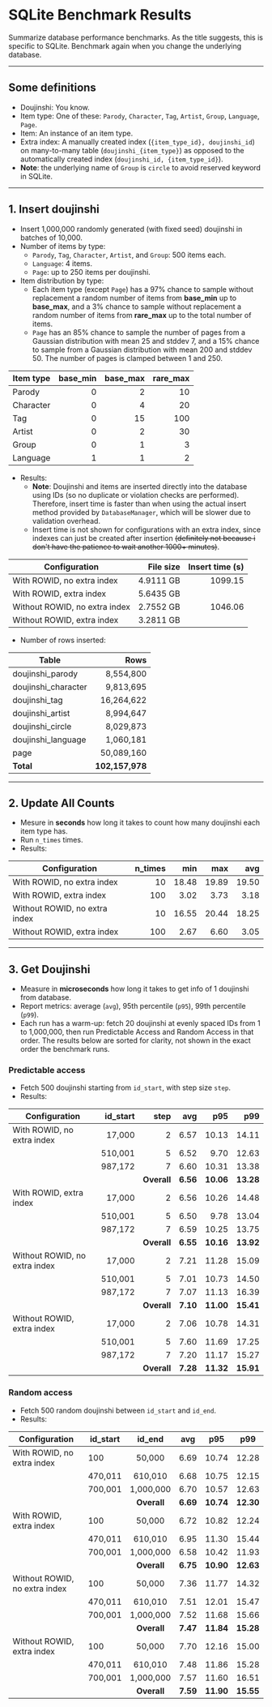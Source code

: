 # SQLite Benchmark Results
Summarize database performance benchmarks. As the title suggests, this is specific to SQLite. Benchmark again when you change the underlying database.

---

## Some definitions
* Doujinshi: You know.
* Item type: One of these: `Parody`, `Character`, `Tag`, `Artist`, `Group`, `Language`, `Page`.
* Item: An instance of an item type.
* Extra index: A manually created index (`{item_type_id}, doujinshi_id`) on many-to-many table (`doujinshi_{item_type}`) as opposed to the automatically created index (`doujinshi_id, {item_type_id}`).
* **Note**: the underlying name of `Group` is `circle` to avoid reserved keyword in SQLite.

---

## 1. Insert doujinshi
* Insert 1,000,000 randomly generated (with fixed seed) doujinshi in batches of 10,000.
* Number of items by type:  
  * `Parody`, `Tag`, `Character`, `Artist`, and `Group`: 500 items each.
  * `Language`: 4 items.
  * `Page`: up to 250 items per doujinshi.
* Item distribution by type:  
  * Each item type (except `Page`) has a 97% chance to sample without replacement a random number of items from **base_min** up to **base_max**, and a 3% chance to sample without replacement a random number of items from **rare_max** up to the total number of items.
  * `Page` has an 85% chance to sample the number of pages from a Gaussian distribution with mean 25 and stddev 7, and a 15% chance to sample from a Gaussian distribution with mean 200 and stddev 50. The number of pages is clamped between 1 and 250.

| Item type | base_min | base_max | rare_max |
|-----------|---------:|---------:|---------:|
| Parody    | 0 | 2  | 10  |
| Character | 0 | 4  | 20  |
| Tag       | 0 | 15 | 100 |
| Artist    | 0 | 2  | 30  |
| Group     | 0 | 1  | 3   |
| Language  | 1 | 1  | 2   |

* Results:
  * **Note**: Doujinshi and items are inserted directly into the database using IDs (so no duplicate or violation checks are performed). Therefore, insert time is faster than when using the actual insert method provided by `DatabaseManager`, which will be slower due to validation overhead.
  * Insert time is not shown for configurations with an extra index, since indexes can just be created after insertion ~~(definitely not because i don't have the patience to wait another 1000+ minutes)~~.

| Configuration                 | File size | Insert time (s) |
|-------------------------------|----------:|--------:|
| With ROWID, no extra index    | 4.9111 GB | 1099.15 |
| With ROWID, extra index       | 5.6435 GB |         |
| Without ROWID, no extra index | 2.7552 GB | 1046.06 |
| Without ROWID, extra index    | 3.2811 GB |         |

* Number of rows inserted:

| Table               |       Rows |
|---------------------|-----------:|
| doujinshi_parody    | 8,554,800  |
| doujinshi_character | 9,813,695  |
| doujinshi_tag       | 16,264,622 |
| doujinshi_artist    | 8,994,647  |
| doujinshi_circle    | 8,029,873  |
| doujinshi_language  | 1,060,181  |
| page                | 50,089,160 |
| **Total**           | **102,157,978** |

---

## 2. Update All Counts
* Mesure in **seconds** how long it takes to count how many doujinshi each item type has.
* Run `n_times` times.
* Results:

| Configuration                 | n_times | min | max | avg |
|-------------------------------|--------:|----:|----:|----:|
| With ROWID, no extra index    | 10  | 18.48 | 19.89 | 19.50 |
| With ROWID, extra index       | 100 | 3.02  | 3.73  | 3.18  |
| Without ROWID, no extra index | 10  | 16.55 | 20.44 | 18.25 |
| Without ROWID, extra index    | 100 | 2.67  | 6.60  | 3.05  |

---

## 3. Get Doujinshi
* Measure in **microseconds** how long it takes to get info of 1 doujinshi from database.
* Report metrics: average (`avg`), 95th percentile (`p95`), 99th percentile (`p99`).
* Each run has a warm-up: fetch 20 doujinshi at evenly spaced IDs from 1 to 1,000,000, then run Predictable Access and Random Access in that order. The results below are sorted for clarity, not shown in the exact order the benchmark runs.

### Predictable access
* Fetch 500 doujinshi starting from `id_start`, with step size `step`.
* Results:

| Configuration | id_start | step | avg | p95 | p99 |
|---|---:|---:|---:|---:|---:|
| With ROWID, no extra index | 17,000 | 2 | 6.57 | 10.13 | 14.11 |
|  | 510,001 | 5 | 6.52 | 9.70 | 12.63 |
|  | 987,172 | 7 | 6.60 | 10.31 | 13.38 |
|  |  | **Overall** | **6.56** | **10.06** | **13.28** |
| With ROWID, extra index | 17,000 | 2 | 6.56 | 10.26 | 14.48 |
|  | 510,001 | 5 | 6.50 | 9.78 | 13.04 |
|  | 987,172 | 7 | 6.59 | 10.25 | 13.75 |
|  |  | **Overall** | **6.55** | **10.16** | **13.92** |
| Without ROWID, no extra index | 17,000 | 2 | 7.21 | 11.28 | 15.09 |
|  | 510,001 | 5 | 7.01 | 10.73 | 14.50 |
|  | 987,172 | 7 | 7.07 | 11.13 | 16.39 |
|  |  | **Overall** | **7.10** | **11.00** | **15.41** |
| Without ROWID, extra index | 17,000 | 2 | 7.06 | 10.78 | 14.31 |
|  | 510,001 | 5 | 7.60 | 11.69 | 17.25 |
|  | 987,172 | 7 | 7.20 | 11.17 | 15.27 |
|  |  | **Overall** | **7.28** | **11.32** | **15.91** |

### Random access
* Fetch 500 random doujinshi between `id_start` and `id_end`.
* Results:

| Configuration | id_start | id_end | avg | p95 | p99 |
|---|---|:---:|---|---|---|
| With ROWID, no extra index | 100 | 50,000 | 6.69 | 10.74 | 12.28 |
|  | 470,011 | 610,010 | 6.68 | 10.75 | 12.15 |
|  | 700,001 | 1,000,000 | 6.70 | 10.57 | 12.63 |
|  |  | **Overall** | **6.69** | **10.74** | **12.30** |
| With ROWID, extra index | 100 | 50,000 | 6.72 | 10.82 | 12.24 |
|  | 470,011 | 610,010 | 6.95 | 11.30 | 15.44 |
|  | 700,001 | 1,000,000 | 6.58 | 10.42 | 11.93 |
|  |  | **Overall** | **6.75** | **10.90** | **12.63** |
| Without ROWID, no extra index | 100 | 50,000 | 7.36 | 11.77 | 14.32 |
|  | 470,011 | 610,010 | 7.51 | 12.01 | 15.47 |
|  | 700,001 | 1,000,000 | 7.52 | 11.68 | 15.66 |
|  |  | **Overall** | **7.47** | **11.84** | **15.28** |
| Without ROWID, extra index | 100 | 50,000 | 7.70 | 12.16 | 15.00 |
|  | 470,011 | 610,010 | 7.48 | 11.86 | 15.28 |
|  | 700,001 | 1,000,000 | 7.57 | 11.60 | 16.51 |
|  |  | **Overall** | **7.59** | **11.90** | **15.55** |